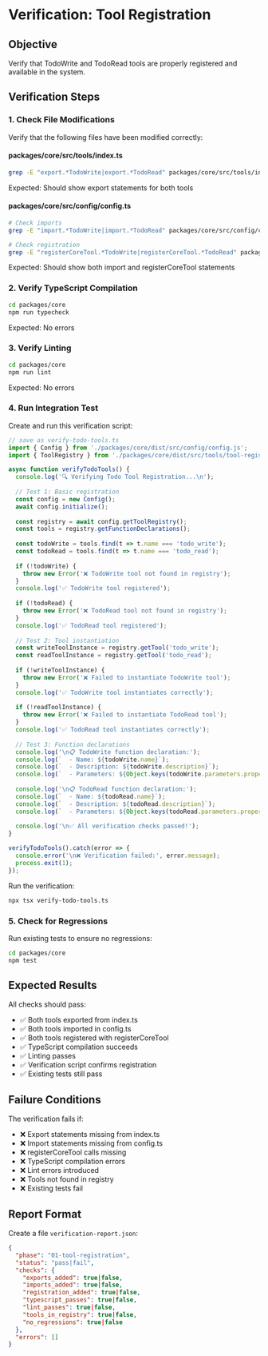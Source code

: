 # Verification: Tool Registration

## Objective
Verify that TodoWrite and TodoRead tools are properly registered and available in the system.

## Verification Steps

### 1. Check File Modifications

Verify that the following files have been modified correctly:

#### packages/core/src/tools/index.ts
```bash
grep -E "export.*TodoWrite|export.*TodoRead" packages/core/src/tools/index.ts
```
Expected: Should show export statements for both tools

#### packages/core/src/config/config.ts
```bash
# Check imports
grep -E "import.*TodoWrite|import.*TodoRead" packages/core/src/config/config.ts

# Check registration
grep -E "registerCoreTool.*TodoWrite|registerCoreTool.*TodoRead" packages/core/src/config/config.ts
```
Expected: Should show both import and registerCoreTool statements

### 2. Verify TypeScript Compilation

```bash
cd packages/core
npm run typecheck
```
Expected: No errors

### 3. Verify Linting

```bash
cd packages/core
npm run lint
```
Expected: No errors

### 4. Run Integration Test

Create and run this verification script:

```typescript
// save as verify-todo-tools.ts
import { Config } from './packages/core/dist/src/config/config.js';
import { ToolRegistry } from './packages/core/dist/src/tools/tool-registry.js';

async function verifyTodoTools() {
  console.log('🔍 Verifying Todo Tool Registration...\n');
  
  // Test 1: Basic registration
  const config = new Config();
  await config.initialize();
  
  const registry = await config.getToolRegistry();
  const tools = registry.getFunctionDeclarations();
  
  const todoWrite = tools.find(t => t.name === 'todo_write');
  const todoRead = tools.find(t => t.name === 'todo_read');
  
  if (!todoWrite) {
    throw new Error('❌ TodoWrite tool not found in registry');
  }
  console.log('✅ TodoWrite tool registered');
  
  if (!todoRead) {
    throw new Error('❌ TodoRead tool not found in registry');
  }
  console.log('✅ TodoRead tool registered');
  
  // Test 2: Tool instantiation
  const writeToolInstance = registry.getTool('todo_write');
  const readToolInstance = registry.getTool('todo_read');
  
  if (!writeToolInstance) {
    throw new Error('❌ Failed to instantiate TodoWrite tool');
  }
  console.log('✅ TodoWrite tool instantiates correctly');
  
  if (!readToolInstance) {
    throw new Error('❌ Failed to instantiate TodoRead tool');
  }
  console.log('✅ TodoRead tool instantiates correctly');
  
  // Test 3: Function declarations
  console.log('\n📋 TodoWrite function declaration:');
  console.log(`  - Name: ${todoWrite.name}`);
  console.log(`  - Description: ${todoWrite.description}`);
  console.log(`  - Parameters: ${Object.keys(todoWrite.parameters.properties || {}).join(', ')}`);
  
  console.log('\n📋 TodoRead function declaration:');
  console.log(`  - Name: ${todoRead.name}`);
  console.log(`  - Description: ${todoRead.description}`);
  console.log(`  - Parameters: ${Object.keys(todoRead.parameters.properties || {}).join(', ')}`);
  
  console.log('\n✅ All verification checks passed!');
}

verifyTodoTools().catch(error => {
  console.error('\n❌ Verification failed:', error.message);
  process.exit(1);
});
```

Run the verification:
```bash
npx tsx verify-todo-tools.ts
```

### 5. Check for Regressions

Run existing tests to ensure no regressions:
```bash
cd packages/core
npm test
```

## Expected Results

All checks should pass:
- ✅ Both tools exported from index.ts
- ✅ Both tools imported in config.ts
- ✅ Both tools registered with registerCoreTool
- ✅ TypeScript compilation succeeds
- ✅ Linting passes
- ✅ Verification script confirms registration
- ✅ Existing tests still pass

## Failure Conditions

The verification fails if:
- ❌ Export statements missing from index.ts
- ❌ Import statements missing from config.ts
- ❌ registerCoreTool calls missing
- ❌ TypeScript compilation errors
- ❌ Lint errors introduced
- ❌ Tools not found in registry
- ❌ Existing tests fail

## Report Format

Create a file `verification-report.json`:
```json
{
  "phase": "01-tool-registration",
  "status": "pass|fail",
  "checks": {
    "exports_added": true|false,
    "imports_added": true|false,
    "registration_added": true|false,
    "typescript_passes": true|false,
    "lint_passes": true|false,
    "tools_in_registry": true|false,
    "no_regressions": true|false
  },
  "errors": []
}
```